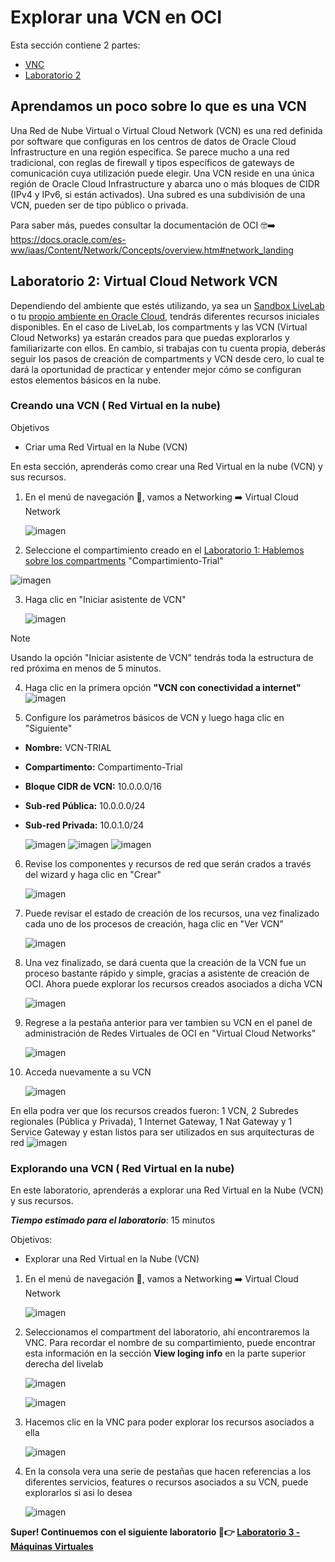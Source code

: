 # Explorar una VCN en OCI

Esta sección contiene 2 partes:
- [VNC](#aprendamos-un-poco-sobre-lo-que-es-una-vcn)
- [Laboratorio 2](#laboratorio-2-Virtual-Cloud-Network-VCN)
  
## Aprendamos un poco sobre lo que es una VCN

Una Red de Nube Virtual o Virtual Cloud Network (VCN) es una red definida por software que configuras en los centros de datos de Oracle Cloud Infrastructure en una región específica. Se parece mucho a una red tradicional, con reglas de firewall y tipos específicos de gateways de comunicación cuya utilización puede elegir. Una VCN reside en una única región de Oracle Cloud Infrastructure y abarca uno o más bloques de CIDR (IPv4 y IPv6, si están activados). Una subred es una subdivisión de una VCN, pueden ser de tipo público o privada.

Para saber más, puedes consultar la documentación de OCI 🤓➡️ https://docs.oracle.com/es-ww/iaas/Content/Network/Concepts/overview.htm#network_landing

## Laboratorio 2: Virtual Cloud Network VCN

Dependiendo del ambiente que estés utilizando, ya sea un [Sandbox LiveLab](PrimerosPasos/Readme.md) o tu [propio ambiente en Oracle Cloud](PrimerosPasos-OwnEnviroment/README.md), tendrás diferentes recursos iniciales disponibles. En el caso de LiveLab, los compartments y las VCN (Virtual Cloud Networks) ya estarán creados para que puedas explorarlos y familiarizarte con ellos. En cambio, si trabajas con tu cuenta propia, deberás seguir los pasos de creación de compartments y VCN desde cero, lo cual te dará la oportunidad de practicar y entender mejor cómo se configuran estos elementos básicos en la nube.
### Creando una VCN ( Red Virtual en la nube)

Objetivos
- Criar uma Red Virtual en la Nube (VCN)

En esta sección, aprenderás como crear una Red Virtual en la nube (VCN) y sus recursos.

1. En el menú de navegación 🍔, vamos a Networking ➡️ Virtual Cloud Network
   
    ![imagen](../Lab2-VCN/Imagenes/lab2-1.png)

2. Seleccione el compartimiento creado en el [Laboratorio 1: Hablemos sobre los compartments](https://github.com/kapvar9/oci-FastTrack-infraestructura/tree/main/Lab1-Compartimentos#creando-un-compartment) "Compartimiento-Trial"

  ![imagen](../Lab2-VCN/Imagenes/vcn-crear-02.png)
   
3. Haga clic en "Iniciar asistente de VCN"
   
    ![imagen](../Lab2-VCN/Imagenes/vcn-crear-03.png)

> [!NOTE]
> Usando la opción "Iniciar asistente de VCN" tendrás toda la estructura de red próxima en menos de 5 minutos.

4. Haga clic en la primera opción **"VCN con conectividad a internet"**
   ![imagen](../Lab2-VCN/Imagenes/vcn-crear-04.png)

5. Configure los parámetros básicos de VCN y luego haga clic en "Siguiente"
- **Nombre:** VCN-TRIAL
- **Compartimento:** Compartimento-Trial
- **Bloque CIDR de VCN:** 10.0.0.0/16
- **Sub-red Pública:** 10.0.0.0/24
- **Sub-red Privada:** 10.0.1.0/24

   ![imagen](../Lab2-VCN/Imagenes/vcn-crear-05.png)
   ![imagen](../Lab2-VCN/Imagenes/vcn-crear-051.png)
   ![imagen](../Lab2-VCN/Imagenes/vcn-crear-052.png)

6. Revise los componentes y recursos de red que serán crados a través del wizard y haga clic en "Crear"
   
   ![imagen](../Lab2-VCN/Imagenes/vcn-crear-06.png)
   
7. Puede revisar el estado de creación de los recursos, una vez finalizado cada uno de los procesos de creación, haga clic en "Ver VCN"

   ![imagen](../Lab2-VCN/Imagenes/vcn-crear-07.png)

8. Una vez finalizado, se dará cuenta que la creación de la VCN fue un proceso bastante rápido y simple, gracias a asistente de creación de OCI. Ahora puede explorar los recursos creados asociados a dicha VCN

   ![imagen](../Lab2-VCN/Imagenes/vcn-crear-08.png)

9. Regrese a la pestaña anterior para ver tambien su VCN en el panel de administración de Redes Virtuales de OCI en "Virtual Cloud Networks"

    ![imagen](../Lab2-VCN/Imagenes/vcn-crear-09.png)

10. Acceda nuevamente a su VCN

     ![imagen](../Lab2-VCN/Imagenes/vcn-crear-010.png)

En ella podra ver que los recursos creados fueron: 1 VCN, 2 Subredes regionales (Pública y Privada), 1 Internet Gateway, 1 Nat Gateway y 1 Service Gateway y estan listos para ser utilizados en sus arquitecturas de red
    ![imagen](../Lab2-VCN/Imagenes/vcn-crear-0101.png)
    

### Explorando una VCN ( Red Virtual en la nube)

En este laboratorio, aprenderás a explorar una Red Virtual en la Nube (VCN) y sus recursos.

_**Tiempo estimado para el laboratorio**_: 15 minutos

Objetivos:
- Explorar una Red Virtual en la Nube (VCN)


1. En el menú de navegación 🍔, vamos a Networking ➡️ Virtual Cloud Network

   ![imagen](../Lab2-VCN/Imagenes/lab2-1.png)
   
2. Seleccionamos el compartment del laboratorio, ahí encontraremos la VNC. Para recordar el nombre de su compartimiento, puede encontrar esta información en la sección **View loging info** en la parte superior derecha del livelab

    ![imagen](../Lab2-VCN/Imagenes/compartment-vcn.png)   

   ![imagen](../Lab2-VCN/Imagenes/lab2-2.png)
   
4. Hacemos clic en la VNC para poder explorar los recursos asociados a ella

   ![imagen](../Lab2-VCN/Imagenes/lab2-3.png)

5. En la consola vera una serie de pestañas que hacen referencias a los diferentes servicios, features o recursos asociados a su VCN, puede explorarlos si asi lo desea

   ![imagen](../Lab2-VCN/Imagenes/lab2-4.png)

**Super! Continuemos con el siguiente laboratorio 🥳👉 [Laboratorio 3 - Máquinas Virtuales](https://github.com/kapvar9/oci-FastTrack-infraestructura/blob/main/Lab3-MaquinasVirtuales/Readme.md)**
